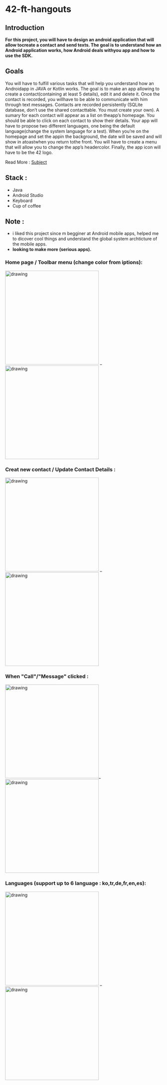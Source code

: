 # 42-ft-hangouts

## Introduction

**For this project, you will have to design an android application that will allow tocreate a contact and send texts.
The goal is to understand how an Android application works, how Android deals withyou app and how to use the SDK.**

## Goals

You will have to fulfill various tasks that will help you understand how an Androidapp in JAVA or Kotlin works.
The goal is to make an app allowing to create a contact(containing at least 5 details), edit it and delete it. Once the contact is recorded, you willhave to be able to communicate with him through text messages.
Contacts are recorded persistently (SQLite database, don’t use the shared contacttable. You must create your own).
A sumary for each contact will appear as a list on theapp’s homepage.
You should be able to click on each contact to show their details.
Your app will have to propose two different languages, one being the default language(change the system language for a test).
When you’re on the homepage and set the appin the background, the date will be saved and will show in atoastwhen you return tothe front.
You will have to create a menu that will allow you to change the app’s headercolor.
Finally, the app icon will have to be the 42 logo.

Read More : [Subject](https://github.com/aallali/42-ft-hangouts/blob/main/en.subject.pdf)

## Stack :

- Java
- Android Studio
- Keyboard
- Cup of coffee

## Note :

- i liked this project since m begginer at Android mobile apps, helped me to dicover cool things and understand the global system archticture of the mobile apps.
- **looking to make more (serious apps).**

### Home page / Toolbar menu (change color from iptions):

<img src="https://raw.githubusercontent.com/aallali/42-ft-hangouts/main/docs/home-normal.png" alt="drawing" width="300"/> \_ <img src="https://raw.githubusercontent.com/aallali/42-ft-hangouts/main/docs/home-menuOpen-vlue-toolbar.png" alt="drawing" width="300"/>

### Creat new contact / Update Contact Details :

<img src="https://raw.githubusercontent.com/aallali/42-ft-hangouts/main/docs/new-contact.png" alt="drawing" width="300"/> \_ <img src="https://raw.githubusercontent.com/aallali/42-ft-hangouts/main/docs/editContact.png" alt="drawing" width="300"/>

### When "Call"/"Message" clicked :

<img src="https://raw.githubusercontent.com/aallali/42-ft-hangouts/main/docs/call.png" alt="drawing" width="300"/>\_<img src="https://raw.githubusercontent.com/aallali/42-ft-hangouts/main/docs/msg.png" alt="drawing" width="300"/>

### Languages (support up to 6 language : ko,tr,de,fr,en,es):

<img src="https://raw.githubusercontent.com/aallali/42-ft-hangouts/main/docs/ko-lang.png" alt="drawing" width="300"/> \_ <img src="https://raw.githubusercontent.com/aallali/42-ft-hangouts/main/docs/tr-lang.png" alt="drawing" width="300"/>
